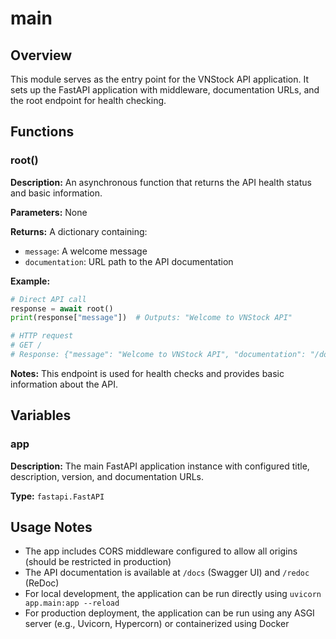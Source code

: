 # main

## Overview

This module serves as the entry point for the VNStock API application. It sets up the FastAPI application with middleware, documentation URLs, and the root endpoint for health checking.

## Functions

### root()

**Description:**
An asynchronous function that returns the API health status and basic information.

**Parameters:**
None

**Returns:**
A dictionary containing:

- `message`: A welcome message
- `documentation`: URL path to the API documentation

**Example:**

```python
# Direct API call
response = await root()
print(response["message"])  # Outputs: "Welcome to VNStock API"

# HTTP request
# GET /
# Response: {"message": "Welcome to VNStock API", "documentation": "/docs"}
```

**Notes:**
This endpoint is used for health checks and provides basic information about the API.

## Variables

### app

**Description:**
The main FastAPI application instance with configured title, description, version, and documentation URLs.

**Type:**
`fastapi.FastAPI`

## Usage Notes

- The app includes CORS middleware configured to allow all origins (should be restricted in production)
- The API documentation is available at `/docs` (Swagger UI) and `/redoc` (ReDoc)
- For local development, the application can be run directly using `uvicorn app.main:app --reload`
- For production deployment, the application can be run using any ASGI server (e.g., Uvicorn, Hypercorn) or containerized using Docker
